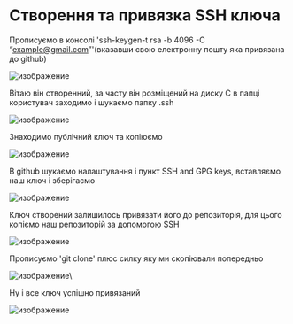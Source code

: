 # Створення та привязка SSH ключа

Прописуємо в консолі 'ssh-keygen-t rsa -b 4096 -C “example@gmail.com”'(вказавши свою електронну пошту яка привязана до github)

![изображение](https://user-images.githubusercontent.com/50421230/124351957-1e3a8c00-dc06-11eb-9906-32b3e1e60a19.png)

Вітаю він створенний, за часту він розміщений на диску C в папці користувач заходимо і шукаємо папку .ssh

![изображение](https://user-images.githubusercontent.com/50421230/124352074-bf294700-dc06-11eb-8735-72c3c0d8f04a.png)

Знаходимо публічний ключ та копіюємо

![изображение](https://user-images.githubusercontent.com/50421230/124352438-cd786280-dc08-11eb-88a9-442d40057212.png)

В github шукаємо налаштування і пункт SSH and GPG keys, вставляємо наш ключ і зберігаємо

![изображение](https://user-images.githubusercontent.com/50421230/124352660-652a8080-dc0a-11eb-9598-c30ebc13f434.png)

Ключ створений залишилось привязати його до репозиторія, для цього копіємо наш репозиторій за допомогою SSH

![изображение](https://user-images.githubusercontent.com/50421230/124352761-0fa2a380-dc0b-11eb-9b58-837bcc849046.png)

Прописуємо 'git clone' плюс силку яку ми скопіювали попередньо

![изображение](https://user-images.githubusercontent.com/50421230/124352785-3d87e800-dc0b-11eb-883e-d0998bb7739f.png)\

Ну і все ключ успішно привязаний

![изображение](https://user-images.githubusercontent.com/50421230/124352803-67d9a580-dc0b-11eb-9529-531066c43c88.png)
